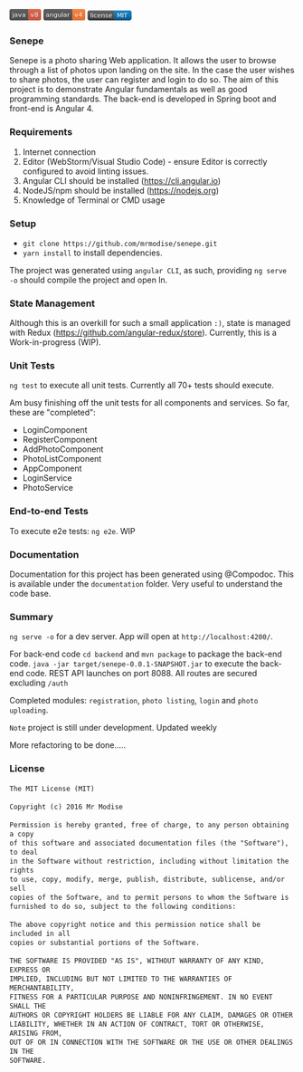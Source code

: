 [![Packagist](badges/java-v8-red.png)]()  [![Packagist](badges/angular-v4-orange.png)]() [![Badges](badges/orm.png)]()

### Senepe
Senepe is a photo sharing Web application. It allows the user to browse through a list of photos upon landing on the site. 
In the case the user wishes to share photos, the user can register and login to do so. The aim of this project is to demonstrate Angular fundamentals as well as good programming standards. 
The back-end is developed in Spring boot and front-end is Angular 4. 

### Requirements
1. Internet connection
2. Editor (WebStorm/Visual Studio Code) - ensure Editor is correctly configured to avoid linting issues.
3. Angular CLI should be installed (https://cli.angular.io)
4. NodeJS/npm should be installed (https://nodejs.org)
5. Knowledge of Terminal or CMD usage

### Setup

- ```git clone https://github.com/mrmodise/senepe.git```
- ``yarn install`` to install dependencies. 

The project was generated using ``angular CLI``, as such, providing ``ng serve -o`` should compile the project and open ln.

### State Management
Although this is an overkill for such a small application ``:)``, state is managed with Redux (https://github.com/angular-redux/store). Currently, this is a Work-in-progress (WIP).

### Unit Tests
```ng test``` to execute all unit tests. Currently all 70+ tests should execute.

Am busy finishing off the unit tests for all components and services. So far, these are "completed":

- LoginComponent
- RegisterComponent
- AddPhotoComponent
- PhotoListComponent
- AppComponent
- LoginService
- PhotoService

### End-to-end Tests
To execute e2e tests: ```ng e2e```. WIP

### Documentation
Documentation for this project has been generated using @Compodoc. This is available under the `documentation` folder. Very useful to understand the code base.

### Summary 

`ng serve -o` for a dev server. App will open at `http://localhost:4200/`. 

For back-end code `cd backend` and `mvn package` to package the back-end code. ``java -jar target/senepe-0.0.1-SNAPSHOT.jar`` to execute the back-end code. REST API launches on port 8088. All routes are secured excluding `/auth`

Completed modules: `registration`, `photo listing`, `login` and `photo uploading`.

`Note` project is still under development. Updated weekly

More refactoring to be done.....

### License
```
The MIT License (MIT)

Copyright (c) 2016 Mr Modise

Permission is hereby granted, free of charge, to any person obtaining a copy
of this software and associated documentation files (the "Software"), to deal
in the Software without restriction, including without limitation the rights
to use, copy, modify, merge, publish, distribute, sublicense, and/or sell
copies of the Software, and to permit persons to whom the Software is
furnished to do so, subject to the following conditions:

The above copyright notice and this permission notice shall be included in all
copies or substantial portions of the Software.

THE SOFTWARE IS PROVIDED "AS IS", WITHOUT WARRANTY OF ANY KIND, EXPRESS OR
IMPLIED, INCLUDING BUT NOT LIMITED TO THE WARRANTIES OF MERCHANTABILITY,
FITNESS FOR A PARTICULAR PURPOSE AND NONINFRINGEMENT. IN NO EVENT SHALL THE
AUTHORS OR COPYRIGHT HOLDERS BE LIABLE FOR ANY CLAIM, DAMAGES OR OTHER
LIABILITY, WHETHER IN AN ACTION OF CONTRACT, TORT OR OTHERWISE, ARISING FROM,
OUT OF OR IN CONNECTION WITH THE SOFTWARE OR THE USE OR OTHER DEALINGS IN THE
SOFTWARE.

```
